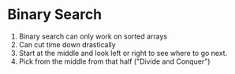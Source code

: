 # Binary Search
1. Binary search can only work on sorted arrays
2. Can cut time down drastically
3. Start at the middle and look left or right to see where to go next.
4. Pick from the middle from that half ("Divide and Conquer")

